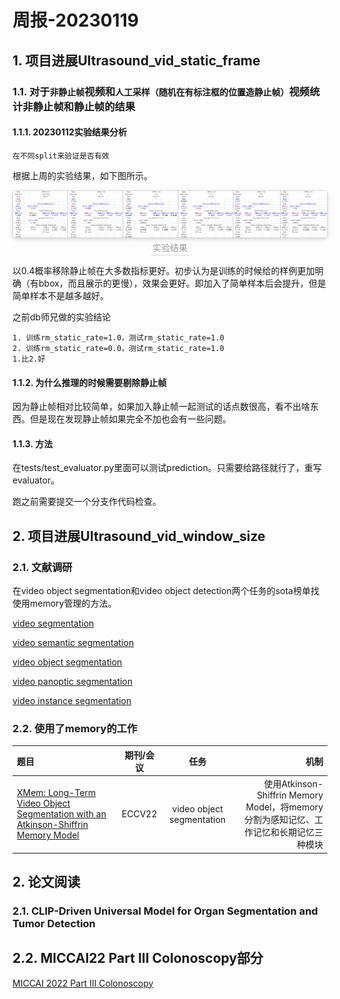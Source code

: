 # 周报-20230119

## 1. 项目进展Ultrasound_vid_static_frame

### 1.1. 对于``非静止帧``视频和``人工采样（随机在有标注框的位置造静止帧）``视频统计非静止帧和静止帧的结果


#### 1.1.1. 20230112实验结果分析

``在不同split来验证是否有效``

根据上周的实验结果，如下图所示。

<center>
    <img style="border-radius: 0.3125em;
    box-shadow: 0 2px 4px 0 rgba(34,36,38,.12),0 2px 10px 0 rgba(34,36,38,.08);" 
    src="file\experiment_20230112.png">
    <br>
    <div style="color:orange; border-bottom: 1px solid #d9d9d9;
    display: inline-block;
    color: #999;
    padding: 2px;">实验结果</div>
</center>


以0.4概率移除静止帧在大多数指标更好。初步认为是训练的时候给的样例更加明确（有bbox，而且展示的更慢），效果会更好。即加入了简单样本后会提升，但是简单样本不是越多越好。

之前db师兄做的实验结论

```
1. 训练rm_static_rate=1.0，测试rm_static_rate=1.0
2. 训练rm_static_rate=0.0，测试rm_static_rate=1.0
1.比2.好
```

#### 1.1.2. 为什么推理的时候需要剔除静止帧

因为静止帧相对比较简单，如果加入静止帧一起测试的话点数很高，看不出啥东西。但是现在发现静止帧如果完全不加也会有一些问题。

#### 1.1.3. 方法

在tests/test_evaluator.py里面可以测试prediction。只需要给路径就行了，重写evaluator。

跑之前需要提交一个分支作代码检查。

## 2. 项目进展Ultrasound_vid_window_size

### 2.1. 文献调研

在video object segmentation和video object detection两个任务的sota榜单找使用memory管理的方法。

[video segmentation](https://paperswithcode.com/task/video-segmentation)

[video semantic segmentation](https://paperswithcode.com/task/video-semantic-segmentation/codeless)

[video object segmentation](https://paperswithcode.com/task/video-object-segmentation)

[video panoptic segmentation](https://paperswithcode.com/paper/video-panoptic-segmentation-1)

[video instance segmentation](https://paperswithcode.com/task/video-instance-segmentation)

### 2.2. 使用了memory的工作

|题目|期刊/会议|任务|机制|
|:---|:---:|:---:|---:|
|[XMem: Long-Term Video Object Segmentation with an Atkinson-Shiffrin Memory Model](https://paperswithcode.com/paper/xmem-long-term-video-object-segmentation-with)|ECCV22|video object segmentation|使用Atkinson-Shiffrin Memory Model，将memory分割为感知记忆、工作记忆和长期记忆三种模块|

## 2. 论文阅读

### 2.1. CLIP-Driven Universal Model for Organ Segmentation and Tumor Detection

## 2.2. MICCAI22 Part III Colonoscopy部分

[MICCAI 2022 Part III Colonoscopy](https://github.com/xjtulyc/MICCAI2022_paper_reading/blob/main/Part%20III/notes.md)
